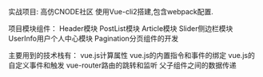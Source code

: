 实战项目: 高仿CNODE社区
使用Vue-cli2搭建,包含webpack配置.

项目模块组件：
Header模块
PostList模块
Article模块
Slider侧边栏模块
UserInfo用户个人中心模块
Pagination分页组件的开发

主要用到的技术栈有：
vue.js计算属性
vue.js的内置指令和事件的绑定
vue.js的自定义事件和触发
vue-router路由的跳转和监听
父子组件之间的数据传递
